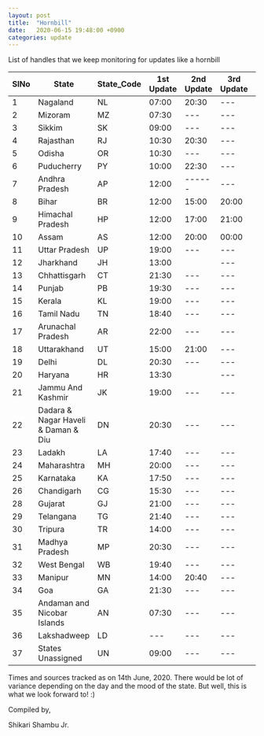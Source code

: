 ```yaml
---
layout: post
title:  "Hornbill"
date:   2020-06-15 19:48:00 +0900
categories: update
---
```


List of handles that we keep monitoring for updates like a hornbill

| SlNo | State                               | State_Code | 1st Update | 2nd Update | 3rd Update| Source                                            |
|------|-------------------------------------|------------|------------|------------|-----------|---------------------------------------------------|
| 1    | Nagaland                            | NL         | 07:00      | 20:30      | ---       | https://twitter.com/pangnyu                       |
| 2    | Mizoram                             | MZ         | 07:30      | ---        | ---       | https://twitter.com/dipr_mizoram                  |
| 3    | Sikkim                              | SK         | 09:00      | ---        | ---       | https://twitter.com/airnews_gangtok               |
| 4    | Rajasthan                           | RJ         | 10:30      | 20:30      | ---       | https://twitter.com/ANI                           |
| 5    | Odisha                              | OR         | 10:30      | ---        | ---       | https://twitter.com/IPR_Odisha                    |
| 6    | Puducherry                          | PY         | 10:00      | 22:30      | ---       | https://twitter.com/ANI                           |
| 7    | Andhra Pradesh                      | AP         | 12:00      | ------     | ---       | https://twitter.com/ArogyaAndhra                  |
| 8    | Bihar                               | BR         | 12:00      | 15:00      | 20:00     | https://twitter.com/BiharHealthDept               |
| 9    | Himachal Pradesh                    | HP         | 12:00      | 17:00      | 21:00     | https://twitter.com/nhm_hp                        |
| 10   | Assam                               | AS         | 12:00      | 20:00      | 00:00     | https://twitter.com/himantabiswa                  |
| 11   | Uttar Pradesh                       | UP         | 19:00      | ---        | ---       | https://twitter.com/ANINewsUP                     |
| 12   | Jharkhand                           | JH         | 13:00      |            | ---       | https://twitter.com/FOBGumla                      |
| 13   | Chhattisgarh                        | CT         | 21:30      | ---        | ---       | https://twitter.com/HealthCgGov                   |
| 14   | Punjab                              | PB         | 19:30      | ---        | ---       | https://twitter.com/ANI                           |
| 15   | Kerala                              | KL         | 19:00      | ---        | ---       | https://dashboard.kerala.gov.in/                  |
| 16   | Tamil Nadu                          | TN         | 18:40      | ---        | ---       | https://stopcorona.tn.gov.in/                     |
| 17   | Arunachal Pradesh                   | AR         | 22:00      | ---        | ---       | https://twitter.com/DirectorateofHS               |
| 18   | Uttarakhand                         | UT         | 15:00      | 21:00      | ---       | https://twitter.com/PIBDehradun                   |
| 19   | Delhi                               | DL         | 20:30      | ---        | ---       | https://twitter.com/CMODelhi                      |
| 20   | Haryana                             | HR         | 13:30      |            | ---       | http://www.nhmharyana.gov.in/page.aspx?id=208     |
| 21   | Jammu And Kashmir                   | JK         | 19:00      | ---        | ---       | https://twitter.com/diprjk                        |
| 22   | Dadara & Nagar Haveli & Daman & Diu | DN         | 20:30      | ---        | ---       | https://twitter.com/DnhPublicity                  |
| 23   | Ladakh                              | LA         | 17:40      | ---        | ---       | https://twitter.com/DIPR_Leh                      |
| 24   | Maharashtra                         | MH         | 20:00      | ---        | ---       | https://twitter.com/Maha_MEDD                     |
| 25   | Karnataka                           | KA         | 17:50      | ---        | ---       | https://t.me/Karnataka_KoViD19_Broadcast          |
| 26   | Chandigarh                          | CG         | 15:30      | ---        | ---       | https://twitter.com/ANI                           |
| 28   | Gujarat                             | GJ         | 21:00      | ---        | ---       | https://gujcovid19.gujarat.gov.in/                |
| 29   | Telangana                           | TG         | 21:40      | ---        | ---       | https://twitter.com/TelanganaHealth               |
| 30   | Tripura                             | TR         | 14:00      | ---        | ---       | https://twitter.com/BjpBiplab                     |
| 31   | Madhya Pradesh                      | MP         | 20:30      | ---        | ---       | https://twitter.com/healthminmp                   |
| 32   | West Bengal                         | WB         | 19:40      | ---        | ---       | https://www.wbhealth.gov.in/pages/corona/bulletin |
| 33   | Manipur                             | MN         | 14:00      | 20:40      | ---       | https://twitter.com/DiprManipur                   |
| 34   | Goa                                 | GA         | 21:30      | ---        | ---       | https://twitter.com/DHS_Goa                       |
| 35   | Andaman and Nicobar Islands         | AN         | 07:30      | ---        | ---       | https://twitter.com/ChetanSanghi                  |
| 36   | Lakshadweep                         | LD         | ---        | ---        | ---       |                                                   |
| 37   | States Unassigned                   | UN         | 09:00      | ---        | ---       | https://www.mofw.in                               |


Times and sources tracked as on 14th June, 2020. There would be lot of variance depending on the day and the mood of the state. But well, this is what we look forward to! :) 

Compiled by,

Shikari Shambu Jr.